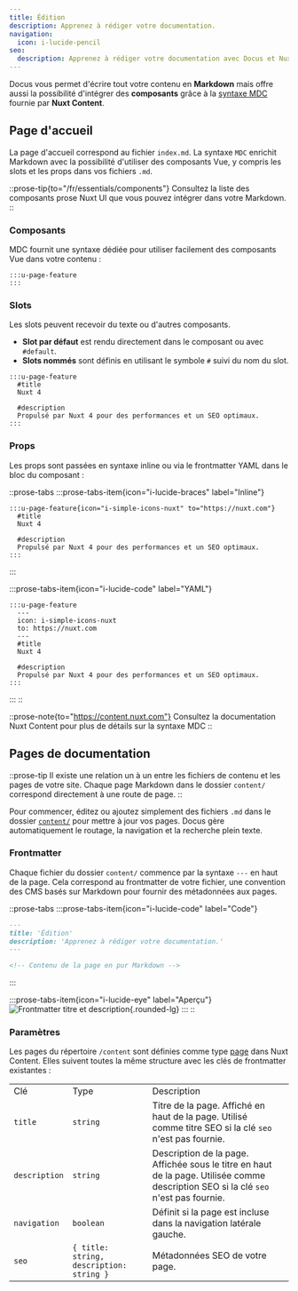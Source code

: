 ```yaml
---
title: Édition
description: Apprenez à rédiger votre documentation.
navigation:
  icon: i-lucide-pencil
seo:
  description: Apprenez à rédiger votre documentation avec Docus et Nuxt Content.
---
```


Docus vous permet d'écrire tout votre contenu en **Markdown** mais offre aussi la possibilité d'intégrer des **composants** grâce à la [syntaxe MDC](https://content.nuxt.com/docs/files/markdown#mdc-syntax) fournie par **Nuxt Content**.

## Page d'accueil

La page d'accueil correspond au fichier `index.md`. La syntaxe `MDC` enrichit Markdown avec la possibilité d'utiliser des composants Vue, y compris les slots et les props dans vos fichiers `.md`.

::prose-tip{to="/fr/essentials/components"}
Consultez la liste des composants prose Nuxt UI que vous pouvez intégrer dans votre Markdown.
::

### Composants

MDC fournit une syntaxe dédiée pour utiliser facilement des composants Vue dans votre contenu :

```mdc [content/index.md]
:::u-page-feature
:::
```

### Slots

Les slots peuvent recevoir du texte ou d'autres composants.

- **Slot par défaut** est rendu directement dans le composant ou avec `#default`.
- **Slots nommés** sont définis en utilisant le symbole `#` suivi du nom du slot.

```mdc [index.md]
:::u-page-feature
  #title
  Nuxt 4
  
  #description
  Propulsé par Nuxt 4 pour des performances et un SEO optimaux.
:::
```

### Props

Les props sont passées en syntaxe inline ou via le frontmatter YAML dans le bloc du composant :

::prose-tabs
  :::prose-tabs-item{icon="i-lucide-braces" label="Inline"}
  ```mdc [index.md]
  :::u-page-feature{icon="i-simple-icons-nuxt" to="https://nuxt.com"}
    #title
    Nuxt 4
    
    #description
    Propulsé par Nuxt 4 pour des performances et un SEO optimaux.
  :::
  ```
  :::

  :::prose-tabs-item{icon="i-lucide-code" label="YAML"}
  ```mdc [index.md]
  :::u-page-feature
    ---
    icon: i-simple-icons-nuxt
    to: https://nuxt.com
    ---
    #title
    Nuxt 4
    
    #description
    Propulsé par Nuxt 4 pour des performances et un SEO optimaux.
  :::
  ```
  :::
::

::prose-note{to="https://content.nuxt.com"}
Consultez la documentation Nuxt Content pour plus de détails sur la syntaxe MDC
::

## Pages de documentation

::prose-tip
Il existe une relation un à un entre les fichiers de contenu et les pages de votre site. Chaque page Markdown dans le dossier `content/` correspond directement à une route de page.
::

Pour commencer, éditez ou ajoutez simplement des fichiers `.md` dans le dossier [`content/`](https://content.nuxt.com/usage/content-directory) pour mettre à jour vos pages. Docus gère automatiquement le routage, la navigation et la recherche plein texte.

### Frontmatter

Chaque fichier du dossier `content/` commence par la syntaxe `---` en haut de la page. Cela correspond au frontmatter de votre fichier, une convention des CMS basés sur Markdown pour fournir des métadonnées aux pages.

::prose-tabs
  :::prose-tabs-item{icon="i-lucide-code" label="Code"}
  ```md [content/getting-started/edition.md]
  ---
  title: 'Édition'
  description: 'Apprenez à rédiger votre documentation.'
  ---
  
  <!-- Contenu de la page en pur Markdown -->
  ```
  :::

  :::prose-tabs-item{icon="i-lucide-eye" label="Aperçu"}
  ![Frontmatter titre et description](/documentation/frontmatter-preview-title-description.png){.rounded-lg}
  :::
::

### Paramètres

Les pages du répertoire `/content` sont définies comme type [page](https://content.nuxt.com/docs/collections/types#page-type) dans Nuxt Content. Elles suivent toutes la même structure avec les clés de frontmatter existantes :

|               |                                          |                                                                                                                               |   |
| ------------- | ---------------------------------------- | ----------------------------------------------------------------------------------------------------------------------------- | - |
| Clé           | Type                                     | Description                                                                                                                   |   |
| `title`       | `string`                                 | Titre de la page. Affiché en haut de la page. Utilisé comme titre SEO si la clé `seo` n'est pas fournie.                              |   |
| `description` | `string`                                 | Description de la page. Affichée sous le titre en haut de la page. Utilisée comme description SEO si la clé `seo` n'est pas fournie. |   |
| `navigation`  | `boolean`                                | Définit si la page est incluse dans la navigation latérale gauche.                                                                      |   |
| `seo`         | `{ title: string, description: string }` | Métadonnées SEO de votre page.                                                                                                       |   |
